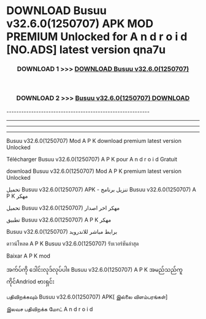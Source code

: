 # DOWNLOAD Busuu v32.6.0(1250707) APK MOD PREMIUM Unlocked for A n d r o i d [NO.ADS] latest version qna7u 



<div align="center">

<h3>DOWNLOAD 1 >>> <a href="https://getmod2.web.app/?judul=Busuu v32.6.0(1250707)">DOWNLOAD Busuu v32.6.0(1250707)</a></h3><br>

<h3>DOWNLOAD 2 >>> <a href="https://getmod2.web.app/?judul=Busuu v32.6.0(1250707)">Busuu v32.6.0(1250707) DOWNLOAD </a></h3>

</div>
----------------------------------------------------------

----------------------------------------------------------

----------------------------------------------------------

----------------------------------------------------------

Busuu v32.6.0(1250707) Mod A P K download premium latest version Unlocked

Télécharger Busuu v32.6.0(1250707) A P K pour A n d r o i d Gratuit

download Busuu v32.6.0(1250707) Mod A P K premium latest version Unlocked

تحميل Busuu v32.6.0(1250707) APK - تنزيل برنامج Busuu v32.6.0(1250707) A P K مهكر

تحميل Busuu v32.6.0(1250707) مهكر اخر اصدار

تطبيق Busuu v32.6.0(1250707) A P K مهكر

Busuu v32.6.0(1250707) برابط مباشر للاندرويد

ดาวน์โหลด A P K Busuu v32.6.0(1250707) รับเวอร์ชันล่าสุด

Baixar A P K mod

အက်ပ်ကို ဒေါင်းလုဒ်လုပ်ပါ။ Busuu v32.6.0(1250707) A P K အမည်သည်ကူကိုင်Andriod ဗားရှင်း

பதிவிறக்கவும் Busuu v32.6.0(1250707) APK[ இல்லை விளம்பரங்கள்] 
 
இலவச பதிவிறக்க மோட் A n d r o i d



